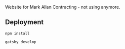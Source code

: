Website for Mark Allan Contracting - not using anymore.

## Deployment

```
npm install
```

```
gatsby develop
```
